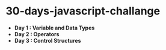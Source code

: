 # 30-days-javascript-challange

- **Day 1 : Variable and Data Types**
- **Day 2 : Operators**
- **Day 3 : Control Structures**



